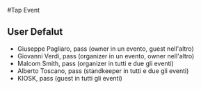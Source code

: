 #Tap Event

## User Defalut

- Giuseppe Pagliaro, pass (owner in un evento, guest nell'altro)
- Giovanni Verdi, pass (organizer in un evento, owner nell'altro)
- Malcom Smith, pass (organizer in tutti e due gli eventi)
- Alberto Toscano, pass (standkeeper in tutti e due gli eventi)
- KIOSK, pass (guest in tutti gli eventi)
